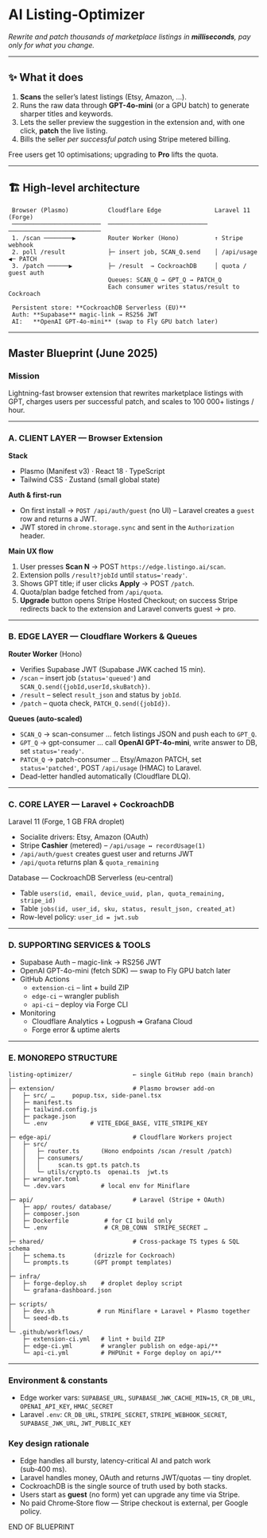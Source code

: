 # AI Listing-Optimizer

*Rewrite and patch thousands of marketplace listings in **milliseconds**, pay only for what you change.*

---

## ✨ What it does
1. **Scans** the seller’s latest listings (Etsy, Amazon, …).
2. Runs the raw data through **GPT-4o-mini** (or a GPU batch) to generate sharper titles and keywords.
3. Lets the seller preview the suggestion in the extension and, with one click, **patch** the live listing.
4. Bills the seller _per successful patch_ using Stripe metered billing.

Free users get 10 optimisations; upgrading to **Pro** lifts the quota.

---

## 🏗 High-level architecture

```text
 Browser (Plasmo)           Cloudflare Edge               Laravel 11 (Forge)
 ─────────────────────────  ────────────────────────────  ──────────────────────────
 1. /scan ────────▶         Router Worker (Hono)          ↑ Stripe webhook
 2. poll /result            ├─ insert job, SCAN_Q.send    │ /api/usage  ◀─ PATCH
 3. /patch ──────▶          ├─ /result  → CockroachDB     │ quota / guest auth
                            Queues: SCAN_Q → GPT_Q → PATCH_Q
                            Each consumer writes status/result to Cockroach

 Persistent store: **CockroachDB Serverless (EU)**
 Auth: **Supabase** magic-link → RS256 JWT
 AI:   **OpenAI GPT-4o-mini** (swap to Fly GPU batch later)
```

---

## Master Blueprint (June 2025)

### Mission
Lightning-fast browser extension that rewrites marketplace listings with GPT,
charges users per successful patch, and scales to 100 000+ listings / hour.

---

### A. CLIENT LAYER — Browser Extension

**Stack**
- Plasmo (Manifest v3) · React 18 · TypeScript
- Tailwind CSS · Zustand (small global state)

**Auth & first-run**
- On first install → `POST /api/auth/guest` (no UI) – Laravel creates a `guest` row and returns a JWT.
- JWT stored in `chrome.storage.sync` and sent in the `Authorization` header.

**Main UX flow**
1. User presses **Scan N** → POST `https://edge.listingo.ai/scan`.
2. Extension polls `/result?jobId` until `status='ready'`.
3. Shows GPT title; if user clicks **Apply** → POST `/patch`.
4. Quota/plan badge fetched from `/api/quota`.
5. **Upgrade** button opens Stripe Hosted Checkout; on success Stripe redirects back to the extension and Laravel converts guest → pro.

---

### B. EDGE LAYER — Cloudflare Workers & Queues

**Router Worker** (Hono)
- Verifies Supabase JWT (Supabase JWK cached 15 min).
- `/scan` – insert job (`status='queued'`) and `SCAN_Q.send({jobId,userId,skuBatch})`.
- `/result` – select `result_json` and status by `jobId`.
- `/patch` – quota check, `PATCH_Q.send({jobId})`.

**Queues (auto‑scaled)**
- `SCAN_Q` → scan-consumer … fetch listings JSON and push each to `GPT_Q`.
- `GPT_Q` → gpt-consumer … call **OpenAI GPT-4o-mini**, write answer to DB, set `status='ready'`.
- `PATCH_Q` → patch-consumer … Etsy/Amazon PATCH, set `status='patched'`, POST `/api/usage` (HMAC) to Laravel.
- Dead-letter handled automatically (Cloudflare DLQ).

---

### C. CORE LAYER — Laravel + CockroachDB

Laravel 11 (Forge, 1 GB FRA droplet)
- Socialite drivers: Etsy, Amazon (OAuth)
- Stripe **Cashier** (metered) – `/api/usage ↔ recordUsage(1)`
- `/api/auth/guest` creates guest user and returns JWT
- `/api/quota` returns plan & `quota_remaining`

Database — CockroachDB Serverless (eu-central)
- Table `users(id, email, device_uuid, plan, quota_remaining, stripe_id)`
- Table `jobs(id, user_id, sku, status, result_json, created_at)`
- Row-level policy: `user_id = jwt.sub`

---

### D. SUPPORTING SERVICES & TOOLS
- Supabase Auth – magic-link → RS256 JWT
- OpenAI GPT-4o-mini (fetch SDK) — swap to Fly GPU batch later
- GitHub Actions
  - `extension-ci` – lint + build ZIP
  - `edge-ci` – wrangler publish
  - `api-ci` – deploy via Forge CLI
- Monitoring
  - Cloudflare Analytics + Logpush ➜ Grafana Cloud
  - Forge error & uptime alerts

---

### E. MONOREPO STRUCTURE

```
listing-optimizer/                 ← single GitHub repo (main branch)
│
├─ extension/                      # Plasmo browser add-on
│   ├─ src/ …     popup.tsx, side-panel.tsx
│   ├─ manifest.ts
│   ├─ tailwind.config.js
│   ├─ package.json
│   └─ .env            # VITE_EDGE_BASE, VITE_STRIPE_KEY
│
├─ edge-api/                       # Cloudflare Workers project
│   ├─ src/
│   │   ├─ router.ts      (Hono endpoints /scan /result /patch)
│   │   ├─ consumers/
│   │   │     scan.ts gpt.ts patch.ts
│   │   └─ utils/crypto.ts  openai.ts  jwt.ts
│   ├─ wrangler.toml
│   └─ .dev.vars          # local env for Miniflare
│
├─ api/                            # Laravel (Stripe + OAuth)
│   ├─ app/ routes/ database/
│   ├─ composer.json
│   ├─ Dockerfile          # for CI build only
│   └─ .env                # CR_DB_CONN  STRIPE_SECRET …
│
├─ shared/                         # Cross-package TS types & SQL schema
│   ├─ schema.ts        (drizzle for Cockroach)
│   └─ prompts.ts       (GPT prompt templates)
│
├─ infra/
│   ├─ forge-deploy.sh    # droplet deploy script
│   └─ grafana-dashboard.json
│
├─ scripts/
│   ├─ dev.sh            # run Miniflare + Laravel + Plasmo together
│   └─ seed-db.ts
│
└─ .github/workflows/
    ├─ extension-ci.yml   # lint + build ZIP
    ├─ edge-ci.yml        # wrangler publish on edge-api/**
    └─ api-ci.yml         # PHPUnit + Forge deploy on api/**
```

---

### Environment & constants
- Edge worker vars: `SUPABASE_URL`, `SUPABASE_JWK_CACHE_MIN=15`, `CR_DB_URL`, `OPENAI_API_KEY`, `HMAC_SECRET`
- Laravel `.env`: `CR_DB_URL`, `STRIPE_SECRET`, `STRIPE_WEBHOOK_SECRET`, `SUPABASE_JWK_URL`, `JWT_PUBLIC_KEY`

### Key design rationale
- Edge handles all bursty, latency-critical AI and patch work (sub‑400 ms).
- Laravel handles money, OAuth and returns JWT/quotas — tiny droplet.
- CockroachDB is the single source of truth used by both stacks.
- Users start as **guest** (no form) yet can upgrade any time via Stripe.
- No paid Chrome‑Store flow — Stripe checkout is external, per Google policy.

END OF BLUEPRINT
